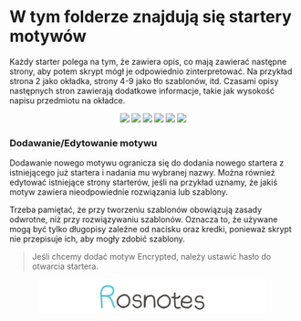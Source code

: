 # W tym folderze znajdują się startery motywów

Każdy starter polega na tym, że zawiera opis, co mają zawierać następne strony, aby potem skrypt mógł je odpowiednio zinterpretować. Na przykład strona 2 jako okładka, strony 4-9 jako tło szablonów, itd. Czasami opisy następnych stron zawierają dodatkowe informacje, takie jak wysokość napisu przedmiotu na okładce.


<p align="center">
    <img src="https://github.com/user-attachments/assets/05da0c8c-ab99-47da-9178-209ced37424e" width="35%">
    <img src="https://github.com/user-attachments/assets/069401cd-8cb5-440a-98b5-51f04a662820" width="29%">
    <img src="https://github.com/user-attachments/assets/069401cd-8cb5-440a-98b5-51f04a662820" width="15%">
    <img src="https://github.com/user-attachments/assets/069401cd-8cb5-440a-98b5-51f04a662820" width="6%">
    <img src="https://github.com/user-attachments/assets/069401cd-8cb5-440a-98b5-51f04a662820" width="3%">
    <img src="https://github.com/user-attachments/assets/069401cd-8cb5-440a-98b5-51f04a662820" width="1%">
</p>

### Dodawanie/Edytowanie motywu

Dodawanie nowego motywu ogranicza się do dodania nowego startera z istniejącego już startera i nadania mu wybranej nazwy. Można również edytować istniejące strony starterów, jeśli na przykład uznamy, że jakiś motyw zawiera nieodpowiednie rozwiązania lub szablony.

Trzeba pamiętać, że przy tworzeniu szablonów obowiązują zasady odwrotne, niż przy rozwiązywaniu szablonów. Oznacza to, że używane mogą być tylko długopisy zależne od nacisku oraz kredki, ponieważ skrypt nie przepisuje ich, aby mogły zdobić szablony.

> Jeśli chcemy dodać motyw Encrypted, należy ustawić hasło do otwarcia startera.

<p align="center">
  <a href="https://www.youtube.com/watch?v=b0Zu_EqJeUA&feature=youtu.be" target="_blank">
    <picture>
      <source srcset="../assets/logo_light.png" media="(prefers-color-scheme: light)">
      <source srcset="../assets/logo_dark.png" media="(prefers-color-scheme: dark)">
      <img src="../assets/logo_light.png" alt="Logo" width="400">
    </picture>
</p>


